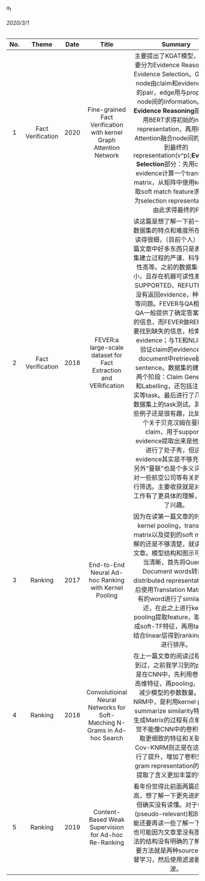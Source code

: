
$a_t$

###### 2020/3/1
| No. | Theme | Date | Title | Summary |  
| :-: | :-: | :-: | :-: | :-: |
1 | Fact Verification | 2020 | Fine-grained Fact Verification with kernel Graph Attention Network| 主要提出了KGAT模型，模型主要分为Evidence Reasoning和Evidence Selection。Graph中node由claim和evidence合成的pair，edge用与propagate node间的information。其中**Evidence Reasoning**部分：先用BERT求得初始的node representation，再用kernel Attention融合node间的关系得到最终的representation(v^p);**Evidence Selection**部分：先用claim和evidence计算一个translation matrix，从矩阵中使用kernel提取soft match feature求得Φ作为selection representation,再由此求得最终的P|
2 | Fact Verification | 2018 | FEVER:a large-scale dataset for Fact Extraction and VERification| 读这篇是想了解一下前一篇中的数据集的特点和难度所在，没有读得很细，（目前个人）感觉这篇文章中好多东西只是表明数据集建立过程的严谨、科学、可行性高等。之前的数据集一般较小，且存在机器可读性差，对于SUPPORTED、REFUTED类型没有返回evidence，种类有限等问题。FEVER与QA相关，但QA一般提供了确定答案所需要的信息，而FEVER做REFUTE需要找到缺失的信息，检索相关的evidence；与TE和NLI相比，验证claim的evidence要从document中retrieve确定的sentence。数据集的建立包括两个阶段：Claim Generation和Labelling，还包括注释和证实等task。最后进行了几项在该数据集上的task测试。其中的一些例子还是很有趣，比如其中一个关于贝克汉姆在曼联的claim，用于support的evidence提取出来是他在曼联进行了处子秀，但这个evidence其实是不够充分的，另外“曼联”也是个多义词，需要对一些航空公司等有关的信息进行筛选。主要收获就是对这部分工作有了更具体的理解，也增加了兴趣。|
3 | Ranking | 2017 | End-to-End Neural Ad-hoc Ranking with Kernel Pooling | 因为在读第一篇文章的时候，对kernel pooling，translation matrix以及提到的soft match理解的还是不够清楚，就读了这篇文章。模型结构和图示可以说相当清晰，首先将Query和Document words转换为distributed representations,然后使用Translation Matrix对所有的word进行了similarity描述，在此之上进行kernel pooling提取feature，取对数生成soft-TF特征，再用tanh函数结合linear层得到ranking score进行排序。 |
4 | Ranking | 2018 | Convolutioinal Neural Networks for Soft-Matching N-Grams in Ad-hoc Search | 在上一篇文章的阅读过程中就想到过，之前我学习到的pooling是在CNN中，先利用卷积提取高维特征，再pooling，有利于减少模型的参数数量。在K-NRM中，是利用kernel pooling summarize similarity特征。但生成Matrix的过程有点单一，感觉不能像CNN中的卷积一样提取更细致的特征和关联。而Cov-KNRM则正是在这一点进行了提升，增加了卷积生成n-gram representation的层次，提取了含义更加丰富的特征。 |
5 | Ranking | 2019 | Content-Based Weak Supervision for Ad-hoc Re-Ranking | 看年份觉得比前面两篇应该有提高，想了解一下更先进的方法。但确实没有读懂。对于伪相关(pseudo-relevant)和BM25可能还要再读一些了解一下才行。也可能因为文章里没有图，对方法的结构没有明确的了解吧。主要方法就是两种source的无监督学习，然后使用滤波器进行滤波。 |
